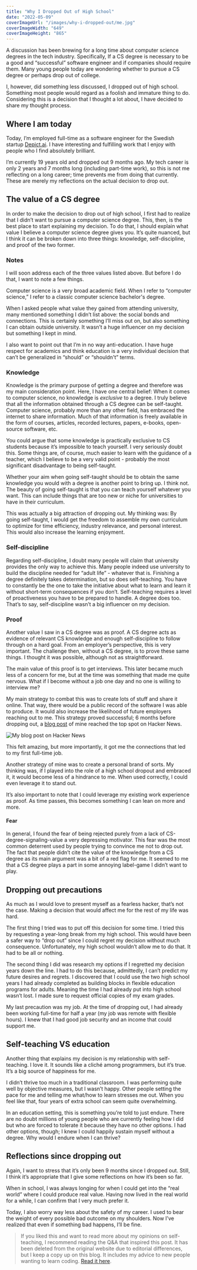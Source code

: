```yaml
---
title: "Why I Dropped Out of High School"
date: "2022-05-09"
coverImageUrl: "/images/why-i-dropped-out/me.jpg"
coverImageWidth: "649"
coverImageHeight: "865"
---
```


A discussion has been brewing for a long time about computer science degrees in the tech industry. Specifically, If a CS degree is necessary to be a good and “successful” software engineer and if companies should require them. Many young people today are wondering whether to pursue a CS degree or perhaps drop out of college.

I, however, did something less discussed, I dropped out of high school. Something most people would regard as a foolish and immature thing to do. Considering this is a decision that I thought a lot about, I have decided to share my thought process.

## Where I am today

Today, I’m employed full-time as a software engineer for the Swedish startup [Depict.ai](https://Depict.ai). I have interesting and fulfilling work that I enjoy with people who I find absolutely brilliant.

I’m currently 19 years old and dropped out 9 months ago. My tech career is only 2 years and 7 months long (including part-time work), so this is not me reflecting on a long career; time prevents me from doing that currently. These are merely my reflections on the actual decision to drop out.

## The value of a CS degree

In order to make the decision to drop out of high school, I first had to realize that I didn’t want to pursue a computer science degree. This, then, is the best place to start explaining my decision. To do that, I should explain what value I believe a computer science degree gives you. It’s quite nuanced, but I think it can be broken down into three things: knowledge, self-discipline, and proof of the two former.

### Notes

I will soon address each of the three values listed above. But before I do that, I want to note a few things.

Computer science is a very broad academic field. When I refer to “computer science,” I refer to a classic computer science bachelor's degree.

When I asked people what value they gained from attending university, many mentioned something I didn’t list above: the social bonds and connections. This is certainly something I’ll miss out on, but also something I can obtain outside university. It wasn’t a huge influencer on my decision but something I kept in mind.

I also want to point out that I’m in no way anti-education. I have huge respect for academics and think education is a very individual decision that can’t be generalized in “should” or “shouldn't” terms.

### Knowledge

Knowledge is the primary purpose of getting a degree and therefore was my main consideration point. Here, I have one central belief: When it comes to computer science, no knowledge is *exclusive* to a degree. I truly believe that all the information obtained through a CS degree can be self-taught. Computer science, probably more than any other field, has embraced the internet to share information. Much of that information is freely available in the form of courses, articles, recorded lectures, papers, e-books, open-source software, etc.

You could argue that some knowledge is practically exclusive to CS students because it’s impossible to teach yourself. I very seriously doubt this. Some things are, of course, much easier to learn with the guidance of a teacher, which I believe to be a very valid point - probably the most significant disadvantage to being self-taught.

Whether your aim when going self-taught should be to obtain the same knowledge you would with a degree is another point to bring up. I think not. The beauty of going self-taught is that you can teach yourself whatever you want. This can include things that are too new or niche for universities to have in their curriculum.

This was actually a big attraction of dropping out. My thinking was: By going self-taught, I would get the freedom to assemble my own curriculum to optimize for time efficiency, industry relevance, and personal interest. This would also increase the learning enjoyment.

### Self-discipline

Regarding self-discipline, I doubt many people will claim that university provides the only way to achieve this. Many people indeed use university to build the discipline needed for “adult life” - whatever that is. Finishing a degree definitely takes determination, but so does self-teaching. You have to constantly be the one to take the initiative about what to learn and learn it without short-term consequences if you don’t. Self-teaching requires a level of proactiveness you have to be prepared to handle. A degree does too. That’s to say, self-discipline wasn’t a big influencer on my decision.

### Proof

Another value I saw in a CS degree was as proof. A CS degree acts as evidence of relevant CS knowledge and enough self-discipline to follow through on a hard goal. From an employer’s perspective, this is very important. The challenge then, without a CS degree, is to prove these same things. I thought it was possible, although not as straightforward.

The main value of this proof is to get interviews. This later became much less of a concern for me, but at the time was something that made me quite nervous. What if I become without a job one day and no one is willing to interview me?

My main strategy to combat this was to create lots of stuff and share it online. That way, there would be a public record of the software I was able to produce. It would also increase the likelihood of future employers reaching out to me. This strategy proved successful; 6 months before dropping out, a [blog post](https://carltheperson.com/posts/10-things-linux/) of mine reached the top spot on Hacker News.

<img src="/images/why-i-dropped-out/hn.jpg" alt="My blog post on Hacker News" style="max-width: 375px">

This felt amazing, but more importantly, it got me the connections that led to my first full-time job. 

Another strategy of mine was to create a personal brand of sorts. My thinking was, if I played into the role of a high school dropout and embraced it, it would become less of a hindrance to me. When used correctly, I could even leverage it to stand out.

It’s also important to note that I could leverage my existing work experience as proof. As time passes, this becomes something I can lean on more and more.

#### Fear

In general, I found the fear of being rejected purely from a lack of CS-degree-signaling-value a very depressing motivator. This fear was the most common deterrent used by people trying to convince me not to drop out. The fact that people didn’t cite the value of the knowledge from a CS degree as its main argument was a bit of a red flag for me. It seemed to me that a CS degree plays a part in some annoying label-game I didn’t want to play.

## Dropping out precautions

As much as I would love to present myself as a fearless hacker, that’s not the case. Making a decision that would affect me for the rest of my life was hard.

The first thing I tried was to put off this decision for some time. I tried this by requesting a year-long break from my high school. This would have been a safer way to “drop out” since I could regret my decision without much consequence. Unfortunately, my high school wouldn’t allow me to do that. It had to be all or nothing.

The second thing I did was research my options if I regretted my decision years down the line. I had to do this because, admittedly, I can’t predict my future desires and regrets. I discovered that I could use the two high school years I had already completed as building blocks in flexible education programs for adults. Meaning the time I had already put into high school wasn’t lost. I made sure to request official copies of my exam grades.

My last precaution was my job. At the time of dropping out, I had already been working full-time for half a year (my job was remote with flexible hours). I knew that I had good job security and an income that could support me. 

## Self-teaching VS education

Another thing that explains my decision is my relationship with self-teaching. I love it. It sounds like a cliché among programmers, but it’s true. It’s a big source of happiness for me.

I didn’t thrive too much in a traditional classroom. I was performing quite well by objective measures, but I wasn’t happy. Other people setting the pace for me and telling me what/how to learn stresses me out. When you feel like that, four years of extra school can seem quite overwhelming.

In an education setting, this is something you’re told to just endure. There are no doubt millions of young people who are currently feeling how I did but who are forced to tolerate it because they have no other options. I had other options, though; I knew I could happily sustain myself without a degree. Why would I endure when I can thrive?

## Reflections since dropping out

Again, I want to stress that it’s only been 9 months since I dropped out. Still, I think it’s appropriate that I give some reflections on how it’s been so far.

When in school, I was always longing for when I could get into the “real world” where I could produce real value. Having now lived in the real world for a while, I can confirm that I very much prefer it.

Today, I also worry way less about the safety of my career. I used to bear the weight of every possible bad outcome on my shoulders. Now I’ve realized that even if something bad happens, I’ll be fine.

> If you liked this and want to read more about my opinions on self-teaching, I recommend reading the Q&A that inspired this post. It has been deleted from the original website due to editorial differences, but I keep a copy up on this blog. It includes my advice to new people wanting to learn coding. [Read it here](/posts/dropout-qna).
>